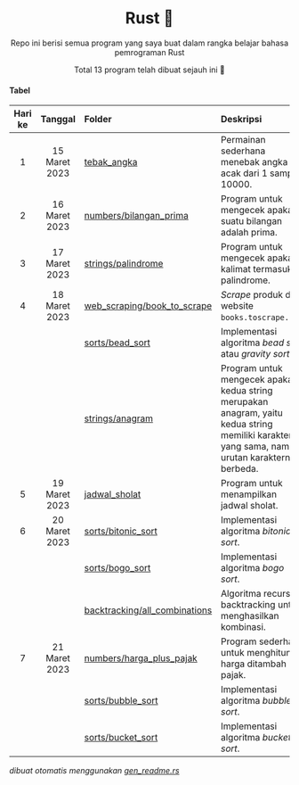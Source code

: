 <div align="center">

# Rust 🦀

Repo ini berisi semua program yang saya buat dalam rangka belajar bahasa pemrograman Rust

Total 13 program telah dibuat sejauh ini 🎉

</div>

#### Tabel

|Hari ke|Tanggal|Folder|Deskripsi|
|:--:|:--:|:--|:--|
|1|15 Maret 2023|[tebak_angka](/tebak_angka)|Permainan sederhana menebak angka acak dari 1 sampai 10000.|
|2|16 Maret 2023|[numbers/bilangan_prima](/numbers/bilangan_prima)|Program untuk mengecek apakah suatu bilangan adalah prima.|
|3|17 Maret 2023|[strings/palindrome](/strings/palindrome)|Program untuk mengecek apakah kalimat termasuk palindrome.|
|4|18 Maret 2023|[web_scraping/book_to_scrape](/web_scraping/book_to_scrape)|_Scrape_ produk dari website `books.toscrape.com`.|
|||[sorts/bead_sort](/sorts/bead_sort)|Implementasi algoritma _bead sort_ atau _gravity sort_.|
|||[strings/anagram](/strings/anagram)|Program untuk mengecek apakah kedua string merupakan anagram, yaitu kedua string memiliki karakter yang sama, namun urutan karakternya berbeda.|
|5|19 Maret 2023|[jadwal_sholat](/jadwal_sholat)|Program untuk menampilkan jadwal sholat.|
|6|20 Maret 2023|[sorts/bitonic_sort](/sorts/bitonic_sort)|Implementasi algoritma _bitonic sort_.|
|||[sorts/bogo_sort](/sorts/bogo_sort)|Implementasi algoritma _bogo sort_.|
|||[backtracking/all_combinations](/backtracking/all_combinations)|Algoritma recursive backtracking untuk menghasilkan kombinasi.|
|7|21 Maret 2023|[numbers/harga_plus_pajak](/numbers/harga_plus_pajak)|Program sederhana untuk menghitung harga ditambah pajak.|
|||[sorts/bubble_sort](/sorts/bubble_sort)|Implementasi algoritma _bubble sort_.|
|||[sorts/bucket_sort](/sorts/bucket_sort)|Implementasi algoritma _bucket sort_.|


_dibuat otomatis menggunakan [gen_readme.rs](/gen_readme.rs)_
